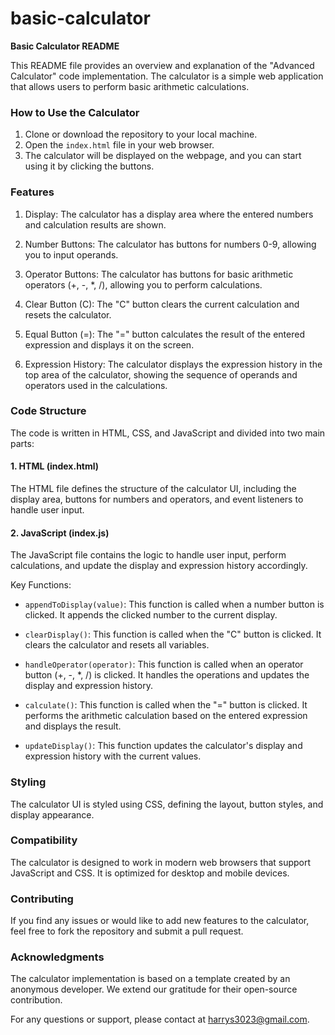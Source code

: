 # basic-calculator
**Basic Calculator README**

This README file provides an overview and explanation of the "Advanced Calculator" code implementation. The calculator is a simple web application that allows users to perform basic arithmetic calculations.

### How to Use the Calculator

1. Clone or download the repository to your local machine.
2. Open the `index.html` file in your web browser.
3. The calculator will be displayed on the webpage, and you can start using it by clicking the buttons.

### Features

1. Display: The calculator has a display area where the entered numbers and calculation results are shown.

2. Number Buttons: The calculator has buttons for numbers 0-9, allowing you to input operands.

3. Operator Buttons: The calculator has buttons for basic arithmetic operators (+, -, *, /), allowing you to perform calculations.

4. Clear Button (C): The "C" button clears the current calculation and resets the calculator.

5. Equal Button (=): The "=" button calculates the result of the entered expression and displays it on the screen.

6. Expression History: The calculator displays the expression history in the top area of the calculator, showing the sequence of operands and operators used in the calculations.

### Code Structure

The code is written in HTML, CSS, and JavaScript and divided into two main parts:

#### 1. HTML (index.html)

The HTML file defines the structure of the calculator UI, including the display area, buttons for numbers and operators, and event listeners to handle user input.

#### 2. JavaScript (index.js)

The JavaScript file contains the logic to handle user input, perform calculations, and update the display and expression history accordingly.

Key Functions:

- `appendToDisplay(value)`: This function is called when a number button is clicked. It appends the clicked number to the current display.

- `clearDisplay()`: This function is called when the "C" button is clicked. It clears the calculator and resets all variables.

- `handleOperator(operator)`: This function is called when an operator button (+, -, *, /) is clicked. It handles the operations and updates the display and expression history.

- `calculate()`: This function is called when the "=" button is clicked. It performs the arithmetic calculation based on the entered expression and displays the result.

- `updateDisplay()`: This function updates the calculator's display and expression history with the current values.

### Styling

The calculator UI is styled using CSS, defining the layout, button styles, and display appearance.

### Compatibility

The calculator is designed to work in modern web browsers that support JavaScript and CSS. It is optimized for desktop and mobile devices.

### Contributing

If you find any issues or would like to add new features to the calculator, feel free to fork the repository and submit a pull request.


### Acknowledgments

The calculator implementation is based on a template created by an anonymous developer. We extend our gratitude for their open-source contribution.

For any questions or support, please contact at [harrys3023@gmail.com](mailto:harrys3023@gmail.com).
